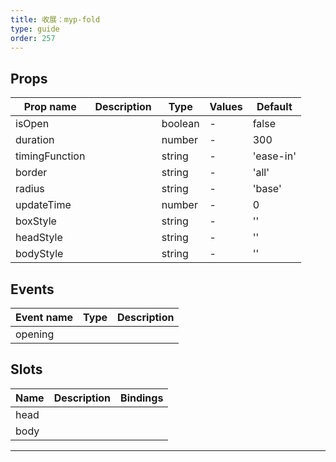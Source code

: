 ```yaml
---
title: 收展：myp-fold
type: guide
order: 257
---
```


## Props

| Prop name      | Description | Type    | Values | Default   |
| -------------- | ----------- | ------- | ------ | --------- |
| isOpen         |             | boolean | -      | false     |
| duration       |             | number  | -      | 300       |
| timingFunction |             | string  | -      | 'ease-in' |
| border         |             | string  | -      | 'all'     |
| radius         |             | string  | -      | 'base'    |
| updateTime     |             | number  | -      | 0         |
| boxStyle       |             | string  | -      | ''        |
| headStyle      |             | string  | -      | ''        |
| bodyStyle      |             | string  | -      | ''        |

## Events

| Event name | Type | Description |
| ---------- | ---- | ----------- |
| opening    |      |

## Slots

| Name | Description | Bindings |
| ---- | ----------- | -------- |
| head |             |          |
| body |             |          |

---
